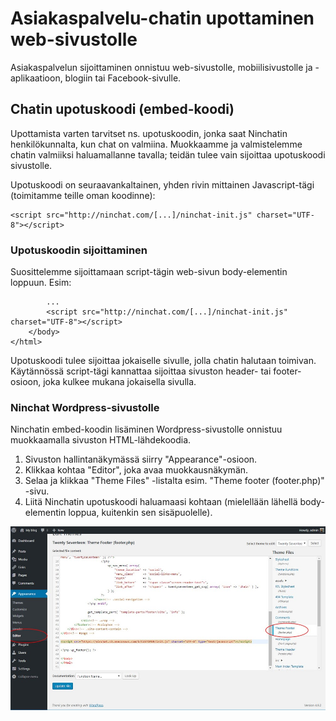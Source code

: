 # Asiakaspalvelu-chatin upottaminen web-sivustolle

Asiakaspalvelun sijoittaminen onnistuu web-sivustolle, mobiilisivustolle ja -aplikaatioon, blogiin tai Facebook-sivulle.

## Chatin upotuskoodi \(embed-koodi\)

Upottamista varten tarvitset ns. upotuskoodin, jonka saat Ninchatin henkilökunnalta, kun chat on valmiina. Muokkaamme ja valmistelemme chatin valmiiksi haluamallanne tavalla; teidän tulee vain sijoittaa upotuskoodi sivustolle.

Upotuskoodi on seuraavankaltainen, yhden rivin mittainen Javascript-tägi \(toimitamme teille oman koodinne\):

```markup
<script src="http://ninchat.com/[...]/ninchat-init.js" charset="UTF-8"></script>
```

### Upotuskoodin sijoittaminen

Suosittelemme sijoittamaan script-tägin web-sivun body-elementin loppuun. Esim:

```markup
        ...
        <script src="http://ninchat.com/[...]/ninchat-init.js" charset="UTF-8"></script>
    </body>
</html>
```

Upotuskoodi tulee sijoittaa jokaiselle sivulle, jolla chatin halutaan toimivan. Käytännössä script-tägi kannattaa sijoittaa sivuston header- tai footer-osioon, joka kulkee mukana jokaisella sivulla.

### Ninchat Wordpress-sivustolle

Ninchatin embed-koodin lisäminen Wordpress-sivustolle onnistuu muokkaamalla sivuston HTML-lähdekoodia.

1. Sivuston hallintanäkymässä siirry "Appearance"-osioon.
2. Klikkaa kohtaa "Editor", joka avaa muokkausnäkymän.
3. Selaa ja klikkaa "Theme Files" -listalta esim. "Theme footer \(footer.php\)" -sivu.
4. Liitä Ninchatin upotuskoodi haluamaasi kohtaan \(mielellään lähellä body-elementin loppua, kuitenkin sen sisäpuolelle\).

![Ninchatin lis&#xE4;&#xE4;minen Wordpress-sivustolle](../.gitbook/assets/wordpress-ninchat-ohje.png.jpg)

